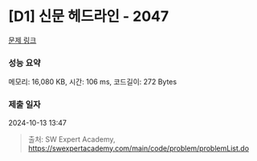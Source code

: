 # [D1] 신문 헤드라인 - 2047 

[문제 링크](https://swexpertacademy.com/main/code/problem/problemDetail.do?contestProbId=AV5QKsLaAy0DFAUq) 

### 성능 요약

메모리: 16,080 KB, 시간: 106 ms, 코드길이: 272 Bytes

### 제출 일자

2024-10-13 13:47



> 출처: SW Expert Academy, https://swexpertacademy.com/main/code/problem/problemList.do